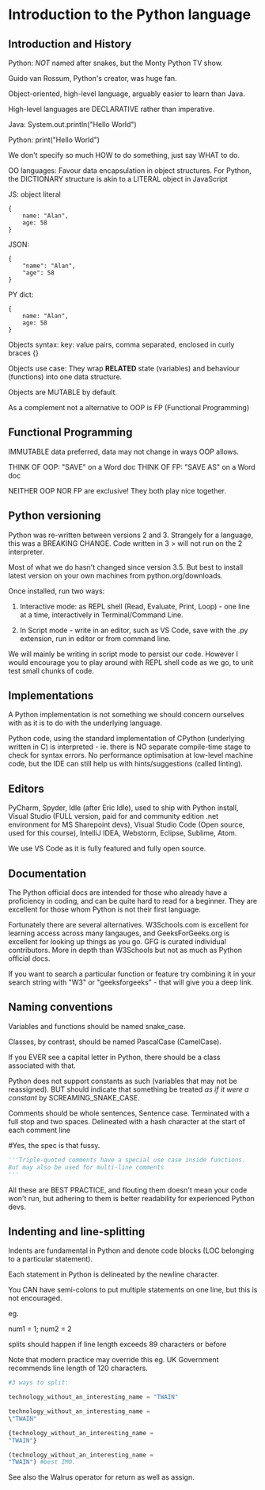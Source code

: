 # Introduction to the Python language

## Introduction and History

Python: _NOT_ named after snakes, but the Monty Python TV show.

Guido van Rossum, Python's creator, was huge fan.

Object-oriented, high-level language, arguably easier to learn than Java.

High-level languages are DECLARATIVE rather than imperative.

Java:
System.out.println("Hello World")

Python:
print("Hello World")

We don't specify so much HOW to do something, just say WHAT to do.

OO languages:
Favour data encapsulation in object structures. For Python, the DICTIONARY structure is akin to a LITERAL object in JavaScript

JS: object literal

    {
        name: "Alan",
        age: 58
    }

JSON:

    {
        "name": "Alan",
        "age": 58
    }

PY dict:

    {
        name: "Alan",
        age: 58
    }

Objects syntax: key: value pairs, comma separated, enclosed in curly braces {}

Objects use case: They wrap **RELATED** state (variables) and behaviour (functions) into one data structure.

Objects are MUTABLE by default.

As a complement not a alternative to OOP is FP (Functional Programming)

## Functional Programming

IMMUTABLE data preferred, data may not change in ways OOP allows.

THINK OF OOP: "SAVE" on a Word doc
THINK OF FP: "SAVE AS" on a Word doc

NEITHER OOP NOR FP are exclusive! They both play nice together.

## Python versioning

Python was re-written between versions 2 and 3. Strangely for a language, this was a BREAKING CHANGE. Code written in 3 > will not run on the 2 interpreter.

Most of what we do hasn't changed since version 3.5. But best to install latest version on your own machines from python.org/downloads.

Once installed, run two ways:

1. Interactive mode: as REPL shell (Read, Evaluate, Print, Loop) - one line at a time, interactively in Terminal/Command Line.

2. In Script mode - write in an editor, such as VS Code, save with the .py extension, run in editor or from command line.

We will mainly be writing in script mode to persist our code. However I would encourage you to play around with REPL shell code as we go, to unit test small chunks of code.

## Implementations

A Python implementation is not something we should concern ourselves with as it is to do with the underlying language.

Python code, using the standard implementation of CPython (underlying written in C) is interpreted - ie. there is NO separate compile-time stage to check for syntax errors. No performance optimisation at low-level machine code, but the IDE can still help us with hints/suggestions (called linting).

## Editors

PyCharm, Spyder, Idle (after Eric Idle), used to ship with Python install, Visual Studio (FULL version, paid for and community edition .net environment for MS Sharepoint devs), Visual Studio Code (Open source, used for this course), IntelliJ IDEA, Webstorm, Eclipse, Sublime, Atom.

We use VS Code as it is fully featured and fully open source.

## Documentation

The Python official docs are intended for those who already have a proficiency in coding, and can be quite hard to read for a beginner. They are excellent for those whom Python is not their first language.

Fortunately there are several alternatives. W3Schools.com is excellent for learning access across many langauges, and GeeksForGeeks.org is excellent for looking up things as you go. GFG is curated individual contributors. More in depth than W3Schools but not as much as Python official docs.

If you want to search a particular function or feature try combining it in your search string with "W3" or "geeksforgeeks" - that will give you a deep link.

## Naming conventions

Variables and functions should be named snake_case.

Classes, by contrast, should be named PascalCase (CamelCase).

If you EVER see a capital letter in Python, there should be a class associated with that.

Python does not support constants as such (variables that may not be reassigned). BUT should indicate that something be treated _as if it were a constant_ by SCREAMING_SNAKE_CASE.

Comments should be whole sentences, Sentence case. Terminated with a full stop and two spaces. Delineated with a hash character at the start of each comment line

#Yes, the spec is that fussy.

```python
'''Triple-quoted comments have a special use case inside functions.
But may also be used for multi-line comments
'''
```

All these are BEST PRACTICE, and flouting them doesn't mean your code won't run, but adhering to them is better readability for experienced Python devs.

## Indenting and line-splitting

Indents are fundamental in Python and denote code blocks (LOC belonging to a particular statement).

Each statement in Python is delineated by the newline character.

You CAN have semi-colons to put multiple statements on one line, but this is not encouraged.

eg.

num1 = 1; num2 = 2

splits should happen if line length exceeds 89 characters or before

Note that modern practice may override this eg. UK Government recommends line length of 120 characters.

```python
#3 ways to split:

technology_without_an_interesting_name = "TWAIN"

technology_without_an_interesting_name =
\"TWAIN"

{technology_without_an_interesting_name =
"TWAIN"}

(technology_without_an_interesting_name =
"TWAIN") #best IMO.
```

See also the Walrus operator for return as well as assign.
